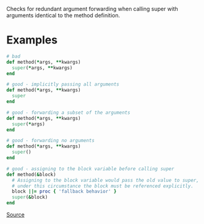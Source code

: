 
Checks for redundant argument forwarding when calling super
with arguments identical to the method definition.

# Examples

```ruby
# bad
def method(*args, **kwargs)
  super(*args, **kwargs)
end

# good - implicitly passing all arguments
def method(*args, **kwargs)
  super
end

# good - forwarding a subset of the arguments
def method(*args, **kwargs)
  super(*args)
end

# good - forwarding no arguments
def method(*args, **kwargs)
  super()
end

# good - assigning to the block variable before calling super
def method(&block)
  # Assigning to the block variable would pass the old value to super,
  # under this circumstance the block must be referenced explicitly.
  block ||= proc { 'fallback behavior' }
  super(&block)
end
```

[Source](http://www.rubydoc.info/gems/rubocop/RuboCop/Cop/Style/SuperArguments)